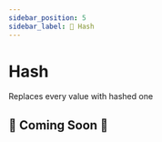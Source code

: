 ```yaml
---
sidebar_position: 5
sidebar_label: 🧬 Hash
---
```


# Hash

Replaces every value with hashed one

## 🚧 Coming Soon 🚧
